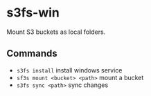 # s3fs-win

Mount S3 buckets as local folders.

## Commands
* `s3fs install` install windows service
* `sf3s mount <bucket> <path>` mount a bucket
* `s3fs sync <path>` sync changes
